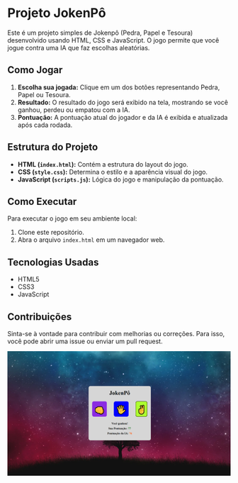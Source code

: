   <h1>Projeto JokenPô</h1>

   <p>Este é um projeto simples de Jokenpô (Pedra, Papel e Tesoura) desenvolvido usando HTML, CSS e JavaScript. O jogo permite que você jogue contra uma IA que faz escolhas aleatórias.</p>

   <h2>Como Jogar</h2>
    <ol>
        <li><strong>Escolha sua jogada:</strong> Clique em um dos botões representando Pedra, Papel ou Tesoura.</li>
        <li><strong>Resultado:</strong> O resultado do jogo será exibido na tela, mostrando se você ganhou, perdeu ou empatou com a IA.</li>
        <li><strong>Pontuação:</strong> A pontuação atual do jogador e da IA é exibida e atualizada após cada rodada.</li>
    </ol>

   <h2>Estrutura do Projeto</h2>
   <ul>
        <li><strong>HTML (<code>index.html</code>):</strong> Contém a estrutura do layout do jogo.</li>
        <li><strong>CSS (<code>style.css</code>):</strong> Determina o estilo e a aparência visual do jogo.</li>
        <li><strong>JavaScript (<code>scripts.js</code>):</strong> Lógica do jogo e manipulação da pontuação.</li>
    </ul>

   <h2>Como Executar</h2>
   <p>Para executar o jogo em seu ambiente local:</p>
    <ol>
        <li>Clone este repositório.</li>
        <li>Abra o arquivo <code>index.html</code> em um navegador web.</li>
    </ol>

   <h2>Tecnologias Usadas</h2>
   <ul>
        <li>HTML5</li>
        <li>CSS3</li>
        <li>JavaScript</li>
    </ul>

   <h2>Contribuições</h2>
   <p>Sinta-se à vontade para contribuir com melhorias ou correções. Para isso, você pode abrir uma issue ou enviar um pull request.</p>

<img src="https://raw.githubusercontent.com/luizh-ssousa/Jokenpo/50f98500c425b24b9c4be898ddda694fde9924ed/assets/capturajokenpo.png"/>
  
